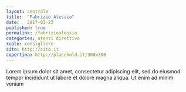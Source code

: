 ```yaml
---
layout: centrale
title:  "Fabrizio Alessio"
date:   2017-03-23
published: true
permalink: /fabrizioalessio
categories: utenti direttivo
ruolo: consigliere
sito: http://sito.it
copertina: http://placehold.it/300x300
---
```

Lorem ipsum dolor sit amet, consectetur adipiscing elit, sed do eiusmod tempor incididunt ut labore et dolore magna aliqua. Ut enim ad minim veniam<!--more-->

